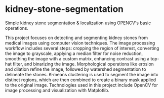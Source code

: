 # kidney-stone-segmentation
Simple kidney stone segmentation &amp; localization using OPENCV's basic operations.

This project focuses on detecting and segmenting kidney stones from medical images using computer vision techniques. The image processing workflow includes several steps: cropping the region of interest, converting the image to grayscale, applying a median filter for noise reduction, smoothing the image with a custom matrix, enhancing contrast using a top-hat filter, and binarizing the image. Morphological operations like erosion and dilation refine the image, followed by watershed segmentation to delineate the stones. K-means clustering is used to segment the image into distinct regions, which are then combined to create a binary mask applied to the original image. Technologies used in this project include OpenCV for image processing and visualization with Matplotlib.
